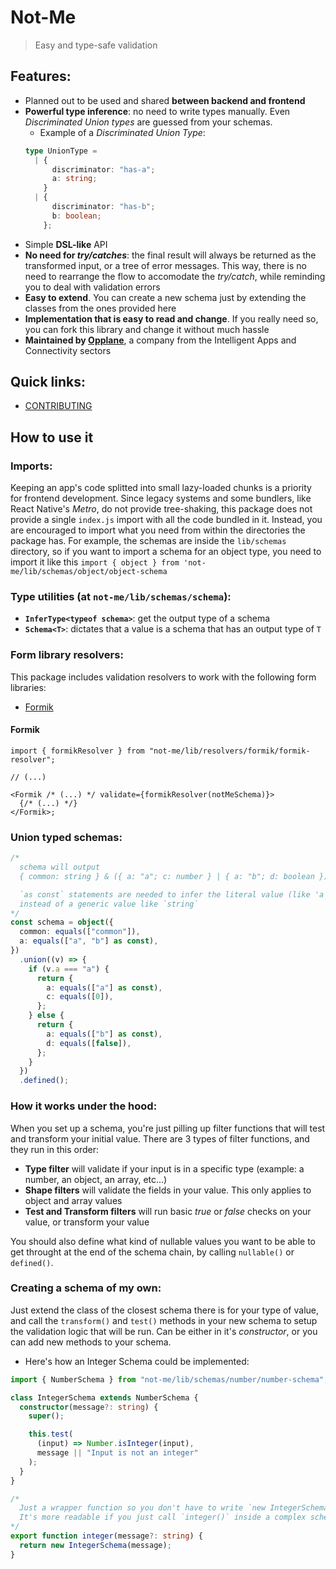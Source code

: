 # Not-Me

> Easy and type-safe validation

## Features:

- Planned out to be used and shared **between backend and frontend**
- **Powerful type inference**: no need to write types manually. Even _Discriminated Union types_ are guessed from your schemas.
  - Example of a _Discriminated Union Type_:
  ```typescript
  type UnionType =
    | {
        discriminator: "has-a";
        a: string;
      }
    | {
        discriminator: "has-b";
        b: boolean;
      };
  ```
- Simple **DSL-like** API
- **No need for _try/catches_**: the final result will always be returned as the transformed input, or a tree of error messages. This way, there is no need to rearrange the flow to accomodate the _try/catch_, while reminding you to deal with validation errors
- **Easy to extend**. You can create a new schema just by extending the classes from the ones provided here
- **Implementation that is easy to read and change**. If you really need so, you can fork this library and change it without much hassle
- **Maintained by [Opplane](https://opplane.com/)**, a company from the Intelligent Apps and Connectivity sectors

## Quick links:

- [CONTRIBUTING](CONTRIBUTING.md)

## How to use it

### Imports:

Keeping an app's code splitted into small lazy-loaded chunks is a priority for frontend development. Since legacy systems and some bundlers, like React Native's _Metro_, do not provide tree-shaking, this package does not provide a single `index.js` import with all the code bundled in it. Instead, you are encouraged to import what you need from within the directories the package has. For example, the schemas are inside the `lib/schemas` directory, so if you want to import a schema for an object type, you need to import it like this `import { object } from 'not-me/lib/schemas/object/object-schema`

### Type utilities (at `not-me/lib/schemas/schema`):

- **`InferType<typeof schema>`**: get the output type of a schema
- **`Schema<T>`**: dictates that a value is a schema that has an output type of `T`

### Form library resolvers:

This package includes validation resolvers to work with the following form libraries:

- [Formik](#formik)

#### <a name="formik"></a> Formik

```tsx
import { formikResolver } from "not-me/lib/resolvers/formik/formik-resolver";

// (...)

<Formik /* (...) */ validate={formikResolver(notMeSchema)}>
  {/* (...) */}
</Formik>;
```

### Union typed schemas:

```typescript
/*
  schema will output
  { common: string } & ({ a: "a"; c: number } | { a: "b"; d: boolean })

  `as const` statements are needed to infer the literal value (like 'a' | 'b')
  instead of a generic value like `string`
*/
const schema = object({
  common: equals(["common"]),
  a: equals(["a", "b"] as const),
})
  .union((v) => {
    if (v.a === "a") {
      return {
        a: equals(["a"] as const),
        c: equals([0]),
      };
    } else {
      return {
        a: equals(["b"] as const),
        d: equals([false]),
      };
    }
  })
  .defined();
```

### How it works under the hood:

When you set up a schema, you're just pilling up filter functions that will test and transform your initial value. There are 3 types of filter functions, and they run in this order:

- **Type filter** will validate if your input is in a specific type (example: a number, an object, an array, etc...)
- **Shape filters** will validate the fields in your value. This only applies to object and array values
- **Test and Transform filters** will run basic _true_ or _false_ checks on your value, or transform your value

You should also define what kind of nullable values you want to be able to get throught at the end of the schema chain, by calling `nullable()` or `defined()`.

### Creating a schema of my own:

Just extend the class of the closest schema there is for your type of value, and call the `transform()` and `test()` methods in your new schema to setup the validation logic that will be run. Can be either in it's _constructor_, or you can add new methods to your schema.

- Here's how an Integer Schema could be implemented:

```typescript
import { NumberSchema } from "not-me/lib/schemas/number/number-schema";

class IntegerSchema extends NumberSchema {
  constructor(message?: string) {
    super();

    this.test(
      (input) => Number.isInteger(input),
      message || "Input is not an integer"
    );
  }
}

/*
  Just a wrapper function so you don't have to write `new IntegerSchema()`.
  It's more readable if you just call `integer()` inside a complex schema.
*/
export function integer(message?: string) {
  return new IntegerSchema(message);
}
```
